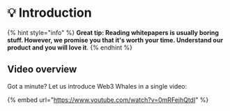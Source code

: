 # 💡 Introduction

{% hint style="info" %}
**Great tip: Reading whitepapers is usually boring stuff. However, we promise you that it's worth your time. Understand our product and you will love it**.
{% endhint %}

## Video overview

Got a minute? Let us introduce Web3 Whales in a single video:

{% embed url="https://www.youtube.com/watch?v=0mRFejhQtdI" %}
